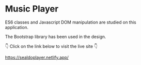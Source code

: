 # Music Player

ES6 classes and Javascript DOM manipulation are studied on this application.

The Bootstrap library has been used in the design.

👇 Click on the link below to visit the live site 👇

https://sealdoplayer.netlify.app/